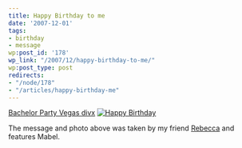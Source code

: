 ```yaml
---
title: Happy Birthday to me
date: '2007-12-01'
tags:
- birthday
- message
wp:post_id: '178'
wp_link: "/2007/12/happy-birthday-to-me/"
wp:post_type: post
redirects:
- "/node/178"
- "/articles/happy-birthday-me"
---
```


[Bachelor Party Vegas divx](http://www.iucn-tftsg.org/?bachelor_party_vegas) [ ![Happy Birthday](http://farm3.static.flickr.com/2109/2079204822_f46a1a9900.jpg) ](http://www.flickr.com/photos/bensheldon/2079204822/ "Happy Birthday by bensheldon, on Flickr")

The message and photo above was taken by my friend [Rebecca](http://circuitous.org) and features Mabel.
